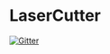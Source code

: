 # LaserCutter

[![Gitter](https://badges.gitter.im/Join%20Chat.svg)](https://gitter.im/CCHS-Melbourne/LaserCutter?utm_source=badge&utm_medium=badge&utm_campaign=pr-badge&utm_content=badge)